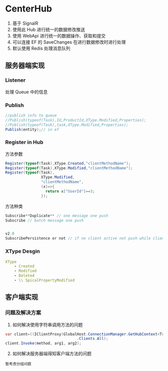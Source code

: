 # CenterHub
1. 基于 SignalR
1. 使用此 Hub 进行统一的数据修改推送
1. 使用 WebApi 进行统一的数据操作、获取和提交
1. 可以连接 EF 的 SaveChanges 在进行数据修改时进行处理
1. 默认使用 Redis 处理消息队列

## 服务器端实现

### Listener
处理 Queue 中的信息


### Publish
``` c#
//publish info to queue
//Publish(typeof(Task),Id,ProductId,XType.Modified,Properties);
//Publish(typeof(Task),task,XType.Modified,Properties);
Publish(entity);// in ef 
```
### Register in Hub 

方法参数

```C#
Register(typeof(Task),XType.Created,"clientMethodName");
Register(typeof(Task),XType.Modified,"clientMethodName");
Register(typeof(Task),
                XType.Modified,
                "clientMethodName",
                (x)=>{
                  return x["UserId"]==3;
                });
```
方法种类
```c#
Subscribe**Duplicate** // one message one push
Subscribe // batch message one push


v2.0
SubscribePersistence or not // if no client active not push while client well
```
### XType Desgin
``` yml
XType
    - Created
    - Modified
    - Deleted
    - \\ SpicalPropertyModified
```
## 客户端实现




### 问题及解决方案
1. 如何解决使用字符串调用方法的问题
``` C#
var client=((IClientProxy)GlobalHost.ConnectionManager.GetHubContext<TransportHub>()
                                .Clients.All);
client.Invoke(method, arg1, arg2);
```
2. 如何解决服务器端得知客户端方法的问题
```
暂考虑分组问题
```
